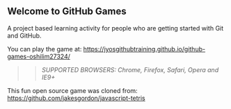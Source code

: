 ## Welcome to GitHub Games

A project based learning activity for people who are getting started with Git and GitHub.

You can play the game at: https://jyosgithubtraining.github.io/github-games-oshilim27324/

>> _*SUPPORTED BROWSERS*: Chrome, Firefox, Safari, Opera and IE9+_

This fun open source game was cloned from: https://github.com/jakesgordon/javascript-tetris
